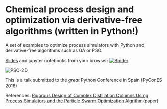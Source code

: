 # Chemical process design and optimization via derivative-free algorithms (written in Python!)

A set of examples to optimize process simulators with Python and derivative-free algorithms such as GA or PSO.

[Slides](https://github.com/CAChemE/stochastic-optimization/raw/master/Slides%20-%20PyconES%202016%20-%20Simulation-Based%20Optimization%20Using%20PSO.pdf) and jupyter notebooks from your browser: [![Binder](http://mybinder.org/badge.svg)](http://mybinder.org:/repo/cacheme/stochastic-optimization)

![PSO-2D](https://github.com/CAChemE/stochastic-optimization/blob/master/PSO/2D/img/PSO_Example1.gif)

This is a talk submitted to the _great_ Python Conference in Spain (PyConES 2016)

References:
[Rigorous Design of Complex Distillation Columns Using Process Simulators and the Particle Swarm Optimization Algrithm](http://pubs.acs.org/doi/abs/10.1021/ie400918x?journalCode=iecred)(paper)



